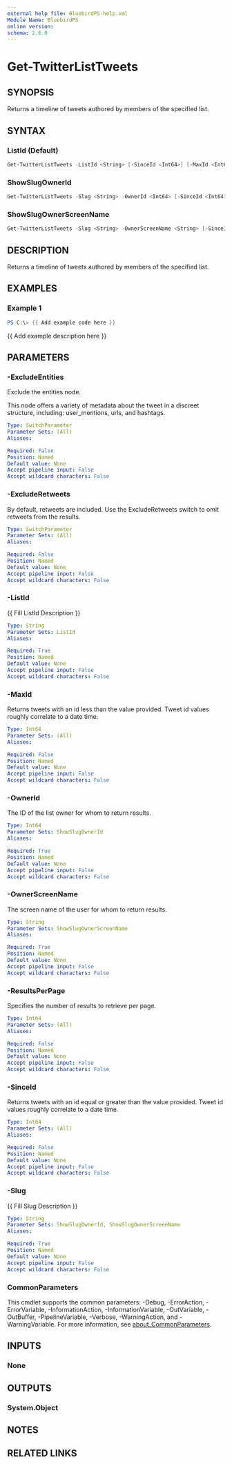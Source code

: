 ```yaml
---
external help file: BluebirdPS-help.xml
Module Name: BluebirdPS
online version:
schema: 2.0.0
---
```


# Get-TwitterListTweets

## SYNOPSIS

Returns a timeline of tweets authored by members of the specified list.

## SYNTAX

### ListId (Default)

```powershell
Get-TwitterListTweets -ListId <String> [-SinceId <Int64>] [-MaxId <Int64>] [-ResultsPerPage <Int64>] [-ExcludeEntities] [-ExcludeRetweets] [<CommonParameters>]
```

### ShowSlugOwnerId

```powershell
Get-TwitterListTweets -Slug <String> -OwnerId <Int64> [-SinceId <Int64>] [-MaxId <Int64>] [-ResultsPerPage <Int64>] [-ExcludeEntities] [-ExcludeRetweets] [<CommonParameters>]
```

### ShowSlugOwnerScreenName

```powershell
Get-TwitterListTweets -Slug <String> -OwnerScreenName <String> [-SinceId <Int64>] [-MaxId <Int64>] [-ResultsPerPage <Int64>] [-ExcludeEntities] [-ExcludeRetweets] [<CommonParameters>]
```

## DESCRIPTION

Returns a timeline of tweets authored by members of the specified list.

## EXAMPLES

### Example 1

```powershell
PS C:\> {{ Add example code here }}
```

{{ Add example description here }}

## PARAMETERS

### -ExcludeEntities

Exclude the entities node.

This node offers a variety of metadata about the tweet in a discreet structure, including: user_mentions, urls, and hashtags.

```yaml
Type: SwitchParameter
Parameter Sets: (All)
Aliases:

Required: False
Position: Named
Default value: None
Accept pipeline input: False
Accept wildcard characters: False
```

### -ExcludeRetweets

By default, retweets are included. Use the ExcludeRetweets switch to omit retweets from the results.

```yaml
Type: SwitchParameter
Parameter Sets: (All)
Aliases:

Required: False
Position: Named
Default value: None
Accept pipeline input: False
Accept wildcard characters: False
```

### -ListId
{{ Fill ListId Description }}

```yaml
Type: String
Parameter Sets: ListId
Aliases:

Required: True
Position: Named
Default value: None
Accept pipeline input: False
Accept wildcard characters: False
```

### -MaxId

Returns tweets with an id less than the value provided. Tweet id values roughly correlate to a date time.

```yaml
Type: Int64
Parameter Sets: (All)
Aliases:

Required: False
Position: Named
Default value: None
Accept pipeline input: False
Accept wildcard characters: False
```

### -OwnerId

The ID of the list owner for whom to return results.

```yaml
Type: Int64
Parameter Sets: ShowSlugOwnerId
Aliases:

Required: True
Position: Named
Default value: None
Accept pipeline input: False
Accept wildcard characters: False
```

### -OwnerScreenName

The screen name of the user for whom to return results.

```yaml
Type: String
Parameter Sets: ShowSlugOwnerScreenName
Aliases:

Required: True
Position: Named
Default value: None
Accept pipeline input: False
Accept wildcard characters: False
```

### -ResultsPerPage

Specifies the number of results to retrieve per page.

```yaml
Type: Int64
Parameter Sets: (All)
Aliases:

Required: False
Position: Named
Default value: None
Accept pipeline input: False
Accept wildcard characters: False
```

### -SinceId

Returns tweets with an id equal or greater than the value provided. Tweet id values roughly correlate to a date time.

```yaml
Type: Int64
Parameter Sets: (All)
Aliases:

Required: False
Position: Named
Default value: None
Accept pipeline input: False
Accept wildcard characters: False
```

### -Slug
{{ Fill Slug Description }}

```yaml
Type: String
Parameter Sets: ShowSlugOwnerId, ShowSlugOwnerScreenName
Aliases:

Required: True
Position: Named
Default value: None
Accept pipeline input: False
Accept wildcard characters: False
```

### CommonParameters
This cmdlet supports the common parameters: -Debug, -ErrorAction, -ErrorVariable, -InformationAction, -InformationVariable, -OutVariable, -OutBuffer, -PipelineVariable, -Verbose, -WarningAction, and -WarningVariable. For more information, see [about_CommonParameters](http://go.microsoft.com/fwlink/?LinkID=113216).

## INPUTS

### None

## OUTPUTS

### System.Object
## NOTES

## RELATED LINKS
